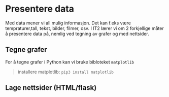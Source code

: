 # Presentere data
Med data mener vi all mulig informasjon. Det kan f.eks være tempraturer,tall, tekst, bilder, filmer, osv.
I IT2 lærer vi om 2 forkjellige måter å presentere data på, nemlig ved tegning av grafer og med nettsider.

## Tegne grafer

For å tegne grafer i Python kan vi bruke bibloteket `matplotlib`

> installere matplotlib: `pip3 install matplotlib`

## Lage nettsider (HTML/flask)


